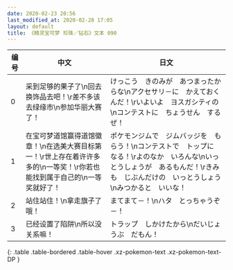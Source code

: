 ```yaml
---
date: 2020-02-23 20:56
last_modified_at: 2020-02-28 17:05
layout: default
title: 《精灵宝可梦 珍珠／钻石》文本 090
---
```

| 编号 | 中文 | 日文 |
| ---- | ---- | ---- |
| 0 | 采到足够的果子了\n回去换饰品去吧！\r差不多该去绿缘市\n参加华丽大赛了！ | けっこう　きのみが　あつまったからな\nアクセサリ－に　かえておくんだ！\rいよいよ　ヨスガシティの\nコンテストに　ちょうせん　するぜ！ |
| 1 | 在宝可梦道馆赢得道馆徽章！\n在选美大赛目标第一！\r世上存在着许许多多的\n一等奖！\r你若也能找到属于自己的\n一等奖就好了！ | ポケモンジムで　ジムバッジを　もらう！\nコンテストで　トップに　なる！\rよのなか　いろんな\nいっとうしょうが　あるもんだ！\rきみも　じぶんだけの　いっとうしょう\nみつかると　いいな！ |
| 2 | 站住站住！\n拿走旗子了哦！ | まてまて－！\nハタ　とっちゃうぞ－！ |
| 3 | 已经设置了陷阱\n所以没关系嘛！ | トラップ　しかけたから\nだいじょうぶ　だもん！ |
{: .table .table-bordered .table-hover .xz-pokemon-text .xz-pokemon-text-DP }